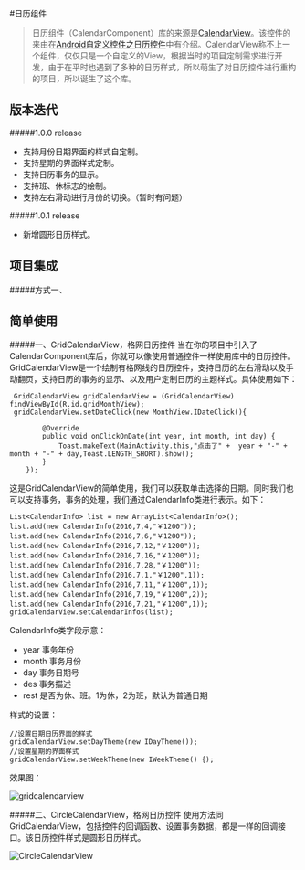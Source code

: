 #日历组件

>日历组件（CalendarComponent）库的来源是[CalendarView](https://github.com/dengshiwei/CalendarView)。该控件的来由在[Android自定义控件之日历控件](http://blog.csdn.net/mr_dsw/article/details/48755993)中有介绍。CalendarView称不上一个组件，仅仅只是一个自定义的View，根据当时的项目定制需求进行开发，由于在平时也遇到了多种的日历样式，所以萌生了对日历控件进行重构的项目，所以诞生了这个库。

## 版本迭代
#####1.0.0 release
* 支持月份日期界面的样式自定制。
* 支持星期的界面样式定制。
* 支持日历事务的显示。
* 支持班、休标志的绘制。
* 支持左右滑动进行月份的切换。（暂时有问题）

#####1.0.1 release
* 新增圆形日历样式。

## 项目集成
#####方式一、


## 简单使用
#####一、GridCalendarView，格网日历控件
当在你的项目中引入了CalendarComponent库后，你就可以像使用普通控件一样使用库中的日历控件。GridCalendarView是一个绘制有格网线的日历控件，支持日历的左右滑动以及手动翻页，支持日历的事务的显示、以及用户定制日历的主题样式。具体使用如下：

	 GridCalendarView gridCalendarView = (GridCalendarView) findViewById(R.id.gridMonthView);
     gridCalendarView.setDateClick(new MonthView.IDateClick(){

            @Override
            public void onClickOnDate(int year, int month, int day) {
                Toast.makeText(MainActivity.this,"点击了" +  year + "-" + month + "-" + day,Toast.LENGTH_SHORT).show();
            }
        });

这是GridCalendarView的简单使用，我们可以获取单击选择的日期。同时我们也可以支持事务，事务的处理，我们通过CalendarInfo类进行表示。如下：

    List<CalendarInfo> list = new ArrayList<CalendarInfo>();
    list.add(new CalendarInfo(2016,7,4,"￥1200"));
    list.add(new CalendarInfo(2016,7,6,"￥1200"));
    list.add(new CalendarInfo(2016,7,12,"￥1200"));
    list.add(new CalendarInfo(2016,7,16,"￥1200"));
    list.add(new CalendarInfo(2016,7,28,"￥1200"));
    list.add(new CalendarInfo(2016,7,1,"￥1200",1));
    list.add(new CalendarInfo(2016,7,11,"￥1200",1));
    list.add(new CalendarInfo(2016,7,19,"￥1200",2));
    list.add(new CalendarInfo(2016,7,21,"￥1200",1));
    gridCalendarView.setCalendarInfos(list);
    
CalendarInfo类字段示意：
* year  事务年份
* month 事务月份
* day   事务日期号
* des   事务描述
* rest  是否为休、班。1为休，2为班，默认为普通日期

样式的设置：

    //设置日期日历界面的样式
    gridCalendarView.setDayTheme(new IDayTheme());
    //设置星期的界面样式
    gridCalendarView.setWeekTheme(new IWeekTheme() {);
    
效果图：

![gridcalendarview](https://github.com/dengshiwei/CalendarComponent/blob/master/GridCalendarView.gif?raw=true)

#####二、CircleCalendarView，格网日历控件
使用方法同GridCalendarView，包括控件的回调函数、设置事务数据，都是一样的回调接口。该日历控件样式是圆形日历样式。

![CircleCalendarView](https://github.com/dengshiwei/CalendarComponent/blob/master/CircleCalendarView.gif?raw=true)
